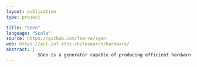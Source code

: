 ```yaml
---
layout: publication
type: project

title: "SGen"
language: "Scala"
source: https://github.com/fserre/sgen
web: https://acl.inf.ethz.ch/research/hardware/
abstract: |
            SGen is a generator capable of producing efficient hardware designs operating on <em>streaming</em> datasets. “Streaming” means that the dataset is divided into several chunks that are processed during several cycles, thus allowing a reduced use of resources. The size of these chunks is referred as the streaming width. It outputs a Verilog file that can be used for FPGAs.
---
```

